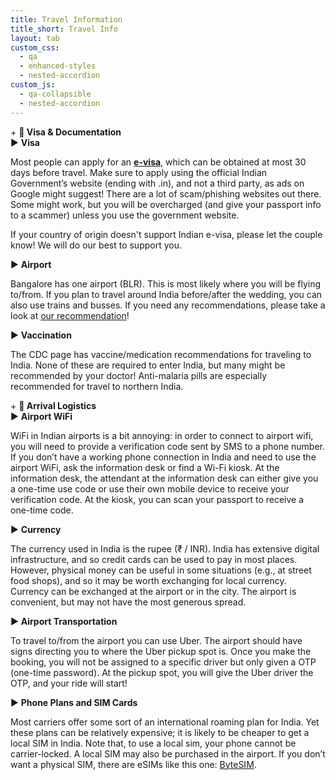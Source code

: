```yaml
---
title: Travel Information
title_short: Travel Info
layout: tab
custom_css:
  - qa
  - enhanced-styles
  - nested-accordion
custom_js:
  - qa-collapsible
  - nested-accordion
---
```


<div class="nested-accordion-container">
    <!-- Section 1: Visa & Documentation -->
    <div class="accordion-section">
        <div class="section-header" onclick="toggleSection(this, 'visa-section')">
            <span class="section-icon">+</span>
            <strong>🛂 Visa & Documentation</strong>
        </div>
        <div class="section-content" id="visa-section">
            <!-- Subsection 1.1: Visa -->
            <div class="subsection">
                <div class="subsection-header" onclick="toggleSubsection(this, 'visa')">
                    <span class="subsection-icon">▶</span>
                    <strong>Visa</strong>
                </div>
                <div class="subsection-content" id="visa">
                    <p> Most people can apply for an <strong><a href="https://indianvisaonline.gov.in/evisa/tvoa.html" target="_blank">e-visa</a></strong>, which can be obtained at most 30 days before travel. Make sure to apply using the official Indian Government’s website (ending with .in), and not a third party, as ads on Google might suggest! There are a lot of scam/phishing websites out there. Some might work, but you will be overcharged (and give your passport info to a scammer) unless you use the government website. </p>
                    <p>
                    If your country of origin doesn't support Indian e-visa, please let the couple know! We will do our best to support you.
                    </p>
                </div>
            </div>
            <!-- Subsection 1.2: Airport -->
            <div class="subsection">
                <div class="subsection-header" onclick="toggleSubsection(this, 'airport')">
                    <span class="subsection-icon">▶</span>
                    <strong>Airport</strong>
                </div>
                <div class="subsection-content" id="airport">
                    <p> Bangalore has one airport (BLR). This is most likely where you will be flying to/from. If you plan to travel around India before/after the wedding, you can also use trains and busses. If you need any recommendations, please take a look at <a href="/{{ site.baseurl }}tabs/recos.html#destination">our recommendation</a>!</p>
                </div>
            </div>
            <!-- Subsection 1.3: Vaccination -->
            <div class="subsection">
                <div class="subsection-header" onclick="toggleSubsection(this, 'vaccination')">
                    <span class="subsection-icon">▶</span>
                    <strong> Vaccination </strong>
                </div>
                <div class="subsection-content" id="passport-tips">
                    <p> The CDC page has vaccine/medication recommendations for traveling to India. None of these are required to enter India, but many might be recommended by your doctor! Anti-malaria pills are especially recommended for travel to northern India. </p>
                </div>
            </div>
        </div>
    </div>
    <!-- Section 2: On Arrival -->
    <!-- Section 2: Arrival Logistics -->
    <div class="accordion-section">
        <div class="section-header" onclick="toggleSection(this, 'arrival-section')">
            <span class="section-icon">+</span>
            <strong>🛬 Arrival Logistics</strong>
        </div>
        <div class="section-content" id="arrival-section">
            <!-- Subsection: Airport WiFi -->
            <div class="subsection">
                <div class="subsection-header" onclick="toggleSubsection(this, 'airport-wifi')">
                    <span class="subsection-icon">▶</span>
                    <strong>Airport WiFi</strong>
                </div>
                <div class="subsection-content" id="airport-wifi">
                    <p>WiFi in Indian airports is a bit annoying: in order to connect to airport wifi, you will need to provide a verification code sent by SMS to a phone number. If you don’t have a working phone connection in India and need to use the airport WiFi, ask the information desk or find a Wi-Fi kiosk. At the information desk, the attendant at the information desk can either give you a one-time use code or use their own mobile device to receive your verification code. At the kiosk, you can scan your passport to receive a one-time code.</p>
                </div>
            </div>
            <!-- Subsection: Currency -->
            <div class="subsection">
                <div class="subsection-header" onclick="toggleSubsection(this, 'currency')">
                    <span class="subsection-icon">▶</span>
                    <strong>Currency</strong>
                </div>
                <div class="subsection-content" id="currency">
                    <p>The currency used in India is the rupee (₹ / INR). India has extensive digital infrastructure, and so credit cards can be used to pay in most places. However, physical money can be useful in some situations (e.g., at street food shops), and so it may be worth exchanging for local currency. Currency can be exchanged at the airport or in the city. The airport is convenient, but may not have the most generous spread.</p>
                </div>
            </div>
            <div class="subsection">
                <div class="subsection-header" onclick="toggleSubsection(this, 'transportation')">
                    <span class="subsection-icon">▶</span>
                    <strong>Airport Transportation</strong>
                </div>
                <div class="subsection-content" id="transportation">
                    <p>To travel to/from the airport you can use Uber. The airport should have signs directing you to where the Uber pickup spot is. Once you make the booking, you will not be assigned to a specific driver but only given a OTP (one-time password). At the pickup spot, you will give the Uber driver the OTP, and your ride will start!</p>
                </div>
            </div>
            <!-- Subsection: Phone Plans and SIM Cards -->
            <div class="subsection">
                <div class="subsection-header" onclick="toggleSubsection(this, 'phone-sim')">
                    <span class="subsection-icon">▶</span>
                    <strong>Phone Plans and SIM Cards</strong>
                </div>
                <div class="subsection-content" id="phone-sim">
                    <p>Most carriers offer some sort of an international roaming plan for India. Yet these plans can be relatively expensive; it is likely to be cheaper to get a local SIM in India. Note that, to use a local sim, your phone cannot be carrier-locked. A local SIM may also be purchased in the airport. If you don’t want a physical SIM, there are eSIMs like this one: <a href="https://bytesim.com/">ByteSIM</a>.</p>
                </div>
            </div>
        </div>
    </div>
</div>
